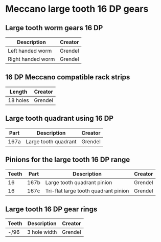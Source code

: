 # Meccano large tooth 16 DP gears


## Large tooth worm gears 16 DP

Description | Creator
----------- | -------
Left handed worm | Grendel
Right handed worm | Grendel


## 16 DP Meccano compatible rack strips

Length | Creator
------ | ------
18 holes | Grendel



## Large tooth quadrant using 16 DP

Part | Description | Creator
---- | ----------- | -------
167a | Large tooth quadrant | Grendel


## Pinions for the large tooth 16 DP range

Teeth | Part | Description | Creator
----- | ---- | ----------- | -------
16 | 167b | Large tooth quadrant pinion | Grendel
16 | 167c | Tri-flat large tooth quadrant pinion | Grendel



## Large tooth 16 DP gear rings

Teeth | Description | Creator
----- | ----------- | -------
-/96 | 3 hole width | Grendel
